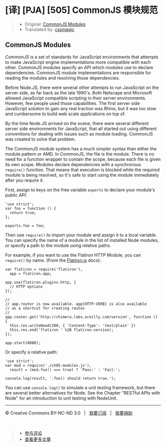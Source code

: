 # [译] [PJA] [505] CommonJS 模块规范

> * Original: [CommonJS Modules](http://chimera.labs.oreilly.com/books/1234000000262/ch05.html#commonjs_modules)
> * Translated by: [cssmagic](https://github.com/cssmagic)

## CommonJS Modules

_CommonJS_ is a set of standards for JavaScript environments that attempts to make JavaScript engine implementations more compatible with each other. CommonJS modules specify an API which modules use to declare dependencies. CommonJS module implementations are responsible for reading the modules and resolving those dependencies.

Before Node.JS, there were several other attempts to run JavaScript on the server side, as far back as the late 1990's. Both Netscape and Microsoft allowed JavaScript compatible scripting in their server environments. However, few people used those capabilities. The first server side JavaScript solution to gain any real traction was Rhino, but it was too slow and cumbersome to build web scale applications on top of.

By the time Node.JS arrived on the scene, there were several different server side environments for JavaScript, that all started out using different conventions for dealing with issues such as module loading. CommonJS was created to solve that problem.

The CommonJS module system has a much simpler syntax than either the module pattern or AMD. In CommonJS, the file is the module. There is no need for a function wrapper to contain the scope, because each file is given its own scope. Modules declare dependencies with a synchronous `require()` function. That means that execution is blocked while the required module is being resolved, so it's safe to start using the module immediately after you require it.

First, assign to keys on the free variable `exports` to declare your module's public API:

    'use strict';
    var foo = function () {
      return true;
    };

    exports.foo = foo;

Then use `require()` to import your module and assign it to a local variable. You can specify the name of a module in the list of installed Node modules, or specify a path to the module using relative paths.

For example, if you want to use the Flatiron HTTP Module, you can `require()` by name. (From the [Flatiron.js][12] docs):

    var flatiron = require('flatiron'),
      app = flatiron.app;

    app.use(flatiron.plugins.http, {
      // HTTP options
    });

    //
    // app.router is now available. app[HTTP-VERB] is also available
    // as a shortcut for creating routes
    //
    app.router.get('http://chimera.labs.oreilly.com/version', function () {
      this.res.writeHead(200, { 'Content-Type': 'text/plain' })
      this.res.end('flatiron ' %2B flatiron.version);
    });

    app.start(8080);

Or specify a relative path:

    'use strict';
    var mod = require('./ch05-modules.js'),
      result = (mod.foo() === true) ? 'Pass:' : 'Fail:';

    console.log(result, '.foo() should return true.');

You can use `console.log()` to simulate a unit testing framework, but there are several better alternatives for Node. See the Chapter "RESTful APIs with Node" for an introduction to unit testing with NodeUnit.

[12]: http://flatironjs.org/#routing

***

&copy; Creative Commons BY-NC-ND 3.0 &nbsp; | &nbsp; [我要订阅](http://www.cssmagic.net/blog/subscribe) &nbsp; | &nbsp; [我要捐助](http://www.cssmagic.net/blog/donate)

&nbsp;
> * [参与评论](https://github.com/cssmagic/blog/issues/XXXXXXXXXX)
> * [查看更多文章](https://github.com/cssmagic/blog/issues?state=open)
